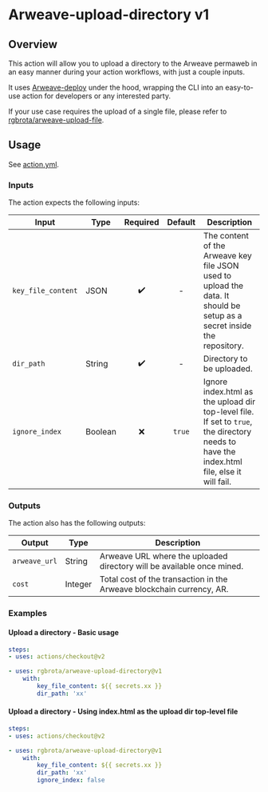 # Arweave-upload-directory v1

## Overview

This action will allow you to upload a directory to the Arweave permaweb in an easy manner during your action workflows, with just a couple inputs.

It uses [Arweave-deploy](https://github.com/ArweaveTeam/arweave-deploy) under the hood, wrapping the CLI into an easy-to-use action for developers or any interested party.

If your use case requires the upload of a single file, please refer to [rgbrota/arweave-upload-file](https://github.com/rgbrota/arweave-upload-file).
## Usage

See [action.yml](action.yml).

### Inputs

The action expects the following inputs:

| Input | Type | Required | Default | Description |
| --- | --- | :---: | :---: | --- |
| `key_file_content` | JSON | ✔️ | - | The content of the Arweave key file JSON used to upload the data. It should be setup as a secret inside the repository. |
| `dir_path` | String | ✔️ | - | Directory to be uploaded. |
| `ignore_index` | Boolean | ❌ | `true` | Ignore index.html as the upload dir top-level file. If set to `true`, the directory needs to have the index.html file, else it will fail. |

### Outputs

The action also has the following outputs:

| Output | Type | Description |
| --- | --- | --- |
| `arweave_url` | String | Arweave URL where the uploaded directory will be available once mined. |
| `cost` | Integer | Total cost of the transaction in the Arweave blockchain currency, AR. |

### Examples

#### Upload a directory - Basic usage

```yaml
steps:
- uses: actions/checkout@v2

- uses: rgbrota/arweave-upload-directory@v1
    with:
        key_file_content: ${{ secrets.xx }}
        dir_path: 'xx'
```

#### Upload a directory - Using index.html as the upload dir top-level file

```yaml
steps:
- uses: actions/checkout@v2

- uses: rgbrota/arweave-upload-directory@v1
    with:
        key_file_content: ${{ secrets.xx }}
        dir_path: 'xx'
        ignore_index: false
```
